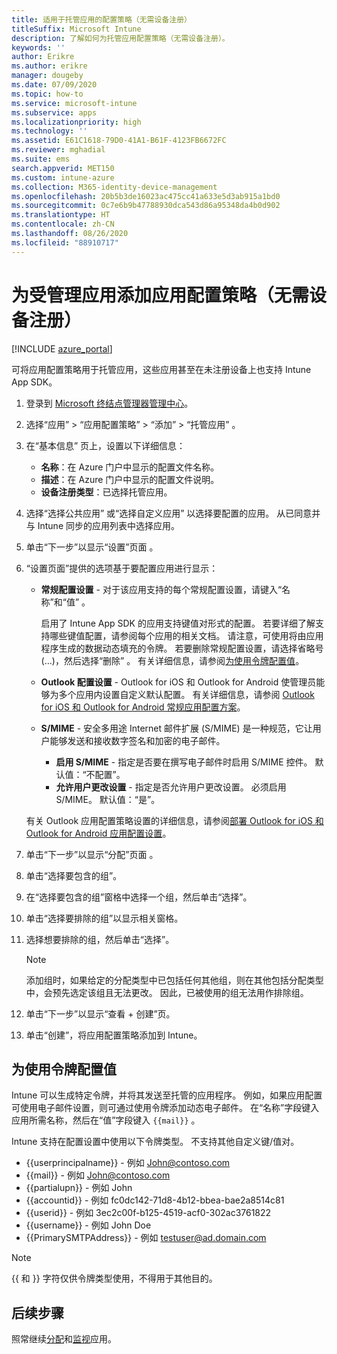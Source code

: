 ```yaml
---
title: 适用于托管应用的配置策略（无需设备注册）
titleSuffix: Microsoft Intune
description: 了解如何为托管应用配置策略（无需设备注册）。
keywords: ''
author: Erikre
ms.author: erikre
manager: dougeby
ms.date: 07/09/2020
ms.topic: how-to
ms.service: microsoft-intune
ms.subservice: apps
ms.localizationpriority: high
ms.technology: ''
ms.assetid: E61C1618-79D0-41A1-B61F-4123FB6672FC
ms.reviewer: mghadial
ms.suite: ems
search.appverid: MET150
ms.custom: intune-azure
ms.collection: M365-identity-device-management
ms.openlocfilehash: 20b5b3de16023ac475cc41a633e5d3ab915a1bd0
ms.sourcegitcommit: 0c7e6b9b47788930dca543d86a95348da4b0d902
ms.translationtype: HT
ms.contentlocale: zh-CN
ms.lasthandoff: 08/26/2020
ms.locfileid: "88910717"
---
```

# <a name="add-app-configuration-policies-for-managed-apps-without-device-enrollment"></a>为受管理应用添加应用配置策略（无需设备注册）

[!INCLUDE [azure_portal](../includes/azure_portal.md)]

可将应用配置策略用于托管应用，这些应用甚至在未注册设备上也支持 Intune App SDK。 

1. 登录到 [Microsoft 终结点管理器管理中心](https://go.microsoft.com/fwlink/?linkid=2109431)。
2. 选择“应用”   > “应用配置策略”   > “添加”   > “托管应用”  。
3. 在“基本信息”  页上，设置以下详细信息：
    - **名称**：在 Azure 门户中显示的配置文件名称。
    - **描述**：在 Azure 门户中显示的配置文件说明。
    - **设备注册类型**：已选择托管应用。
4. 选择“选择公共应用”  或“选择自定义应用”  以选择要配置的应用。 从已同意并与 Intune 同步的应用列表中选择应用。
5. 单击“下一步”以显示“设置”页面   。
6. “设置页面”提供的选项基于要配置应用进行显示：

    - **常规配置设置** - 对于该应用支持的每个常规配置设置，请键入“名称”和“值” 。 
 
        启用了 Intune App SDK 的应用支持键值对形式的配置。 若要详细了解支持哪些键值配置，请参阅每个应用的相关文档。 请注意，可使用将由应用程序生成的数据动态填充的令牌。 若要删除常规配置设置，请选择省略号 (…)，然后选择“删除” 。 有关详细信息，请参阅[为使用令牌配置值](app-configuration-policies-managed-app.md#configuration-values-for-using-tokens)。 

    - **Outlook 配置设置** - Outlook for iOS 和 Outlook for Android 使管理员能够为多个应用内设置自定义默认配置。 有关详细信息，请参阅 [Outlook for iOS 和 Outlook for Android 常规应用配置方案](/exchange/clients-and-mobile-in-exchange-online/outlook-for-ios-and-android/outlook-for-ios-and-android-configuration-with-microsoft-intune#general-app-configuration-scenarios)。
   
    - **S/MIME** - 安全多用途 Internet 邮件扩展 (S/MIME) 是一种规范，它让用户能够发送和接收数字签名和加密的电子邮件。
        - **启用 S/MIME** - 指定是否要在撰写电子邮件时启用 S/MIME 控件。 默认值：“不配置”。
        - **允许用户更改设置** - 指定是否允许用户更改设置。 必须启用 S/MIME。 默认值：“是”。
        
    有关 Outlook 应用配置策略设置的详细信息，请参阅[部署 Outlook for iOS 和 Outlook for Android 应用配置设置](/exchange/clients-and-mobile-in-exchange-online/outlook-for-ios-and-android/outlook-for-ios-and-android-configuration-with-microsoft-intune)。

7. 单击“下一步”以显示“分配”页面 。
8. 单击“选择要包含的组”。
9. 在“选择要包含的组”窗格中选择一个组，然后单击“选择”。
10. 单击“选择要排除的组”以显示相关窗格。
11. 选择想要排除的组，然后单击“选择”。

    >[!NOTE]
    >添加组时，如果给定的分配类型中已包括任何其他组，则在其他包括分配类型中，会预先选定该组且无法更改。 因此，已被使用的组无法用作排除组。

12. 单击“下一步”以显示“查看 + 创建”页。
13. 单击“创建”，将应用配置策略添加到 Intune。

## <a name="configuration-values-for-using-tokens"></a>为使用令牌配置值

Intune 可以生成特定令牌，并将其发送至托管的应用程序。 例如，如果应用配置可使用电子邮件设置，则可通过使用令牌添加动态电子邮件。 在“名称”字段键入应用所需名称，然后在“值”字段键入 `{{mail}}` 。

Intune 支持在配置设置中使用以下令牌类型。 不支持其他自定义键/值对。

- \{\{userprincipalname\}\} - 例如 John@contoso.com
- \{\{mail\}\} - 例如 John@contoso.com
- \{\{partialupn\}\} - 例如 John
- \{\{accountid\}\} - 例如 fc0dc142-71d8-4b12-bbea-bae2a8514c81
- \{\{userid\}\} - 例如 3ec2c00f-b125-4519-acf0-302ac3761822
- \{\{username\}\} - 例如 John Doe
- \{\{PrimarySMTPAddress\}\} - 例如 testuser@ad.domain.com

> [!Note]  
> \{\{ 和 \}\} 字符仅供令牌类型使用，不得用于其他目的。

## <a name="next-steps"></a>后续步骤

照常继续[分配](apps-deploy.md)和[监视](apps-monitor.md)应用。